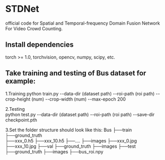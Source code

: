 # STDNet

official code for Spatial and Temporal-frequency Domain Fusion Network For Video Crowd Counting.

## Install dependencies

torch >= 1.0, torchvision, opencv, numpy, scipy, etc.

## Take training and testing of Bus dataset for example:
1.Training
python train.py --data-dir (dataset path)  --roi-path (roi path)  --crop-height (num)  --crop-width (num)  --max-epoch 200

2.Testing  
python test.py --data-dir (dataset path)  --roi-path (roi path)  --save-dir checkpoint.pth

3.Set the folder structure should look like this:
Bus
├──train
    ├──ground_truth    
        ├──xxx_0.h5
        ├──xxx_10.h5
        ├──....
    ├──images
        ├──xxx_0.jpg
        ├──xxx_10.jpg
├──val
    ├──ground_truth
    ├──images
├──test
    ├──ground_truth
    ├──images
├──bus_roi.npy

